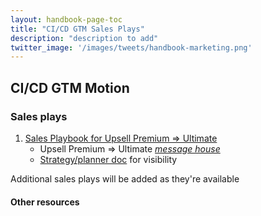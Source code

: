 ```yaml
---
layout: handbook-page-toc
title: "CI/CD GTM Sales Plays"
description: "description to add"
twitter_image: '/images/tweets/handbook-marketing.png'
---
```


## CI/CD GTM Motion 

### Sales plays

1. [Sales Playbook for Upsell Premium => Ultimate](/handbook/marketing/plan-fy22/gtm-cicd/premium-to-ultimate-planner/fy22-gtm-premium-to-ultimate-playbook)
   - Upsell Premium => Ultimate [*message house*](/handbook/marketing/plan-fy22/gtm-cicd/premium-to-ultimate-planner/fy22-gtm-premium-to-ultimate-playbook/message-house)
   - [Strategy/planner doc](/handbook/marketing/plan-fy22/gtm-cicd/premium-to-ultimate-planner) for visibility

Additional sales plays will be added as they're available

#### Other resources

